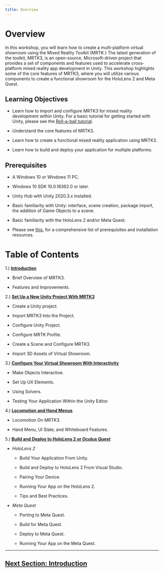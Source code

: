 ```yaml
---
title: Overview
---
```

# Overview

In this workshop, you will learn how to create a multi-platform virtual showroom using the Mixed Reality Toolkit (MRTK.) The latest generation of the toolkit, MRTK3, is an open-source, Microsoft-driven project that provides a set of components and features used to accelerate cross-platform mixed reality app development in Unity. This workshop highlights some of the core features of MRTK3, where you will utilize various components to create a functional showroom for the HoloLens 2 and Meta Quest.

## Learning Objectives

- Learn how to import and configure MRTK3 for mixed reality development within Unity. For a basic tutorial for getting started with Unity, please see the [Roll-a-ball tutorial](https://learn.unity.com/project/roll-a-ball).

- Understand the core features of MRTK3.

- Learn how to create a functional mixed reality application using MRTK3.

- Learn how to build and deploy your application for multiple platforms.

## Prerequisites

- A Windows 10 or Windows 11 PC.  

- Windows 10 SDK 10.0.18362.0 or later. 

- Unity Hub with Unity 2020.3.x installed.  

- Basic familiarity with Unity: interface, scene creation, package import, the addition of Game Objects to a scene. 

- Basic familiarity with the HoloLens 2 and/or Meta Quest. 

- Please see [this](https://docs.microsoft.com/en-us/windows/mixed-reality/develop/install-the-tools), for a comprehensive list of prerequisites and installation resources.

# Table of Contents 
1.) [**Introduction**](1-introduction.md)
    
- Brief Overview of MRTK3.

- Features and Improvements.


2.) [**Set Up a New Unity Project With MRTK3**](2-setup-unity-project.md)

- Create a Unity project.

- Import MRTK3 Into the Project.

- Configure Unity Project.

- Configure MRTK Profile.

- Create a Scene and Configure MRTK3.

- Import 3D Assets of Virtual Showroom.

3.) [**Configure Your Virtual Showroom With Interactivity**](3-configure-virtual-showroom.md)


-	Make Objects Interactive.

-	Set Up UX Elements.

-	Using Solvers.

-	Testing Your Application Within the Unity Editor.

4.) [**Locomotion and Hand Menus**](4-locomoting-around-virtual-showroom.md)

-	Locomotion On MRTK3.

-	Hand Menu, UI Slate, and Whiteboard Features.

5.) [**Build and Deploy to HoloLens 2 or Oculus Quest**](5-build-deploy.md)
-	*HoloLens 2*

    -	Build Your Application From Unity.

    -	Build and Deploy to HoloLens 2 From Visual Studio.

    -	Pairing Your Device.

    -	Running Your App on the HoloLens 2.

    -	Tips and Best Practices.
- *Meta Quest*

    - Porting to Meta Quest.
    
    - Build for Meta Quest.
    
    - Deploy to Meta Quest.
    
    - Running Your App on the Meta Quest. 

---

##  [Next Section: Introduction ](1-introduction.md)                                                     


